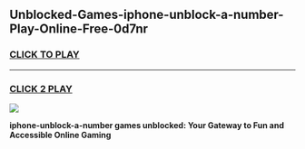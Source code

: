 
## Unblocked-Games-iphone-unblock-a-number-Play-Online-Free-0d7nr
<h3>
<a href="https://premium76.site?title=iphone-unblock-a-number&ref=26A">CLICK TO PLAY</a></h3>
<hr>

<h3>
<a href="https://premium76.site?title=iphone-unblock-a-number&ref=26A">CLICK 2 PLAY</a>
  
</h3>

<a href="https://premium76.site?title=iphone-unblock-a-number&ref=26A"><img src="https://clearcache.store/games.png"></a>


**iphone-unblock-a-number games unblocked: Your Gateway to Fun and Accessible Online Gaming**
